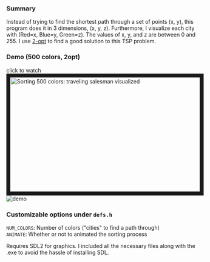 ### Summary
Instead of trying to find the shortest path through a set of points (x, y), this program does it in 3 dimensions, (x, y, z). Furthermore, I visualize each city with (Red=x, Blue=y, Green=z). The values of x, y, and z are between 0 and 255. I use [2-opt](https://en.wikipedia.org/wiki/2-opt) to find a good solution to this TSP problem.

### Demo (500 colors, 2opt)  
click to watch  
<a href="http://www.youtube.com/watch?feature=player_embedded&v=UTO_rdMlOIY
" target="_blank"><img src="http://img.youtube.com/vi/UTO_rdMlOIY/0.jpg" 
alt="Sorting 500 colors: traveling salesman visualized " width="500" height="300" border="10" /></a>
![demo](https://i.gyazo.com/dd66042f9d7c7e8d8d2572c6c0f59ed2.gif)


### Customizable options under `defs.h`  
`NUM_COLORS`: Number of colors ("cities" to find a path through)  
`ANIMATE`: Whether or not to animated the sorting process  

Requires SDL2 for graphics. I included all the necessary files along with the .exe to avoid the hassle of installing SDL.
